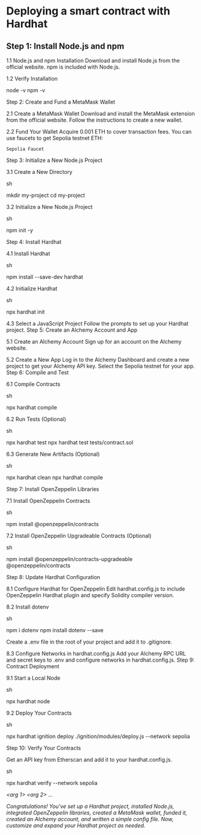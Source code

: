 # Deploying a smart contract with Hardhat

## Step 1: Install Node.js and npm

1.1 Node.js and npm Installation
Download and install Node.js from the official website. npm is included with Node.js.

1.2 Verify Installation

node -v
npm -v

Step 2: Create and Fund a MetaMask Wallet

2.1 Create a MetaMask Wallet
Download and install the MetaMask extension from the official website. Follow the instructions to create a new wallet.

2.2 Fund Your Wallet
Acquire 0.001 ETH to cover transaction fees. You can use faucets to get Sepolia testnet ETH:

    Sepolia Faucet

Step 3: Initialize a New Node.js Project

3.1 Create a New Directory

sh

mkdir my-project
cd my-project

3.2 Initialize a New Node.js Project

sh

npm init -y

Step 4: Install Hardhat

4.1 Install Hardhat

sh

npm install --save-dev hardhat

4.2 Initialize Hardhat

sh

npx hardhat init

4.3 Select a JavaScript Project
Follow the prompts to set up your Hardhat project.
Step 5: Create an Alchemy Account and App

5.1 Create an Alchemy Account
Sign up for an account on the Alchemy website.

5.2 Create a New App
Log in to the Alchemy Dashboard and create a new project to get your Alchemy API key. Select the Sepolia testnet for your app.
Step 6: Compile and Test

6.1 Compile Contracts

sh

npx hardhat compile

6.2 Run Tests (Optional)

sh

npx hardhat test
npx hardhat test tests/contract.sol

6.3 Generate New Artifacts (Optional)

sh

npx hardhat clean
npx hardhat compile

Step 7: Install OpenZeppelin Libraries

7.1 Install OpenZeppelin Contracts

sh

npm install @openzeppelin/contracts

7.2 Install OpenZeppelin Upgradeable Contracts (Optional)

sh

npm install @openzeppelin/contracts-upgradeable @openzeppelin/contracts

Step 8: Update Hardhat Configuration

8.1 Configure Hardhat for OpenZeppelin
Edit hardhat.config.js to include OpenZeppelin Hardhat plugin and specify Solidity compiler version.

8.2 Install dotenv

sh

npm i dotenv
npm install dotenv --save

Create a .env file in the root of your project and add it to .gitignore.

8.3 Configure Networks in hardhat.config.js
Add your Alchemy RPC URL and secret keys to .env and configure networks in hardhat.config.js.
Step 9: Contract Deployment

9.1 Start a Local Node

sh

npx hardhat node

9.2 Deploy Your Contracts

sh

npx hardhat ignition deploy ./ignition/modules/deploy.js --network sepolia

Step 10: Verify Your Contracts

Get an API key from Etherscan and add it to your hardhat.config.js.

sh

npx hardhat verify --network sepolia <address> <arg 1> <arg 2> … <arg n>

Congratulations! You've set up a Hardhat project, installed Node.js, integrated OpenZeppelin libraries, created a MetaMask wallet, funded it, created an Alchemy account, and written a simple config file. Now, customize and expand your Hardhat project as needed.
